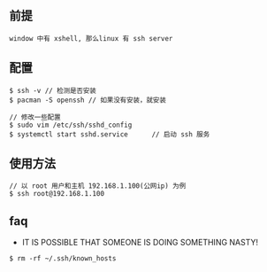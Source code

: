 ## 前提
```
window 中有 xshell, 那么linux 有 ssh server
```
## 配置
```
$ ssh -v // 检测是否安装
$ pacman -S openssh // 如果没有安装，就安装

// 修改一些配置
$ sudo vim /etc/ssh/sshd_config
$ systemctl start sshd.service      // 启动 ssh 服务
```

## 使用方法
```
// 以 root 用户和主机 192.168.1.100(公网ip) 为例
$ ssh root@192.168.1.100
```

## faq 
- IT IS POSSIBLE THAT SOMEONE IS DOING SOMETHING NASTY!
```
$ rm -rf ~/.ssh/known_hosts
```
